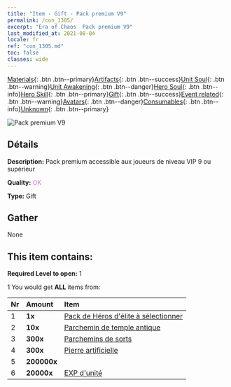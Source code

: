 ```yaml
---
title: "Item - Gift - Pack premium V9"
permalink: /con_1305/
excerpt: "Era of Chaos  Pack premium V9"
last_modified_at: 2021-08-04
locale: fr
ref: "con_1305.md"
toc: false
classes: wide
---
```

 [Materials](/ItemsFR/){: .btn .btn--primary}[Artifacts](/ItemsFR/Artifacts/){: .btn .btn--success}[Unit Soul](/ItemsFR/UnitSoul/){: .btn .btn--warning}[Unit Awakening](/ItemsFR/UnitAwakening/){: .btn .btn--danger}[Hero Soul](/ItemsFR/HeroSoul/){: .btn .btn--info}[Hero Skill](/ItemsFR/HeroSkill/){: .btn .btn--primary}[Gift](/ItemsFR/Gift/){: .btn .btn--success}[Event related](/ItemsFR/Events/){: .btn .btn--warning}[Avatars](/ItemsFR/Avatars/){: .btn .btn--danger}[Consumables](/ItemsFR/Consumables/){: .btn .btn--info}[Unknown](/ItemsFR/Unknown/){: .btn .btn--primary}

 ![Pack premium V9](/images/t/i_905009.png)

## Détails
 **Description:** Pack premium accessible aux joueurs de niveau VIP 9 ou supérieur

 **Quality:** <span style="color: #DA70D6">OK</span>

 **Type:** Gift

## Gather

  None

## This item contains:

 **Required Level to open:** 1

 1 You would get **ALL** items  from:

  | Nr | Amount |     Item    |
  |:---|:-------|:------------|
  | 1 |  **1x** | [Pack de Héros d'élite à sélectionner](/ItemsFR/con_1317/) |  | 
  | 2 |  **10x** | [Parchemin de temple antique](/ItemsFR/con_697/) |  | 
  | 3 |  **300x** | [Parchemins de sorts](/ItemsFR/con_694/) |  | 
  | 4 |  **300x** | [Pierre artificielle](/ItemsFR/art_188/) |  | 
  | 5 |  **200000x** | <i class="fas fa-coins"/> |  | 
  | 6 |  **20000x** | [EXP d'unité](/ItemsFR/con_902/) |  | 
